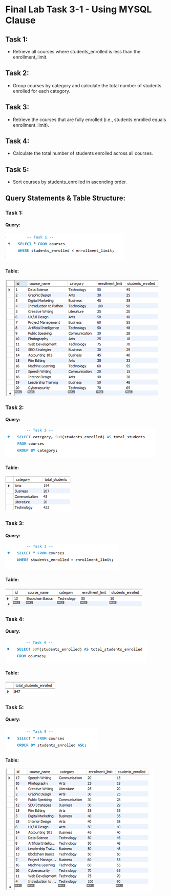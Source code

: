 # Final Lab Task 3-1 - Using  MYSQL Clause

## Task 1:
- Retrieve all courses where students_enrolled is less than the enrollment_limit.
## Task 2:
- Group courses by category and calculate the total number of students enrolled for each category.
## Task 3:
- Retrieve the courses that are fully enrolled (i.e., students enrolled equals enrollment_limit).
## Task 4:
- Calculate the total number of students enrolled across all courses.
## Task 5:
- Sort courses by students_enrolled in ascending order.

## Query Statements & Table Structure:
### Task 1:
#### Query:
![screenshot](Images/Task%201.PNG)
#### Table:
![screenshot](Images/Task%201_tbl.PNG)
### Task 2:
#### Query:
![screenshot](Images/Task%202.PNG)
#### Table:
![screenshot](Images/Task%202_tbl.PNG)
### Task 3:
#### Query:
![screenshot](Images/Task%203.PNG)
#### Table:
![screenshot](Images/Task%203_tbl.PNG)
### Task 4:
#### Query:
![screenshot](Images/Task%204.PNG)
#### Table:
![screenshot](Images/Task%204_tbl.PNG)
### Task 5:
#### Query:
![screenshot](Images/Task%205.PNG)
#### Table:
![screenshot](Images/Task%205_tbl.PNG)
